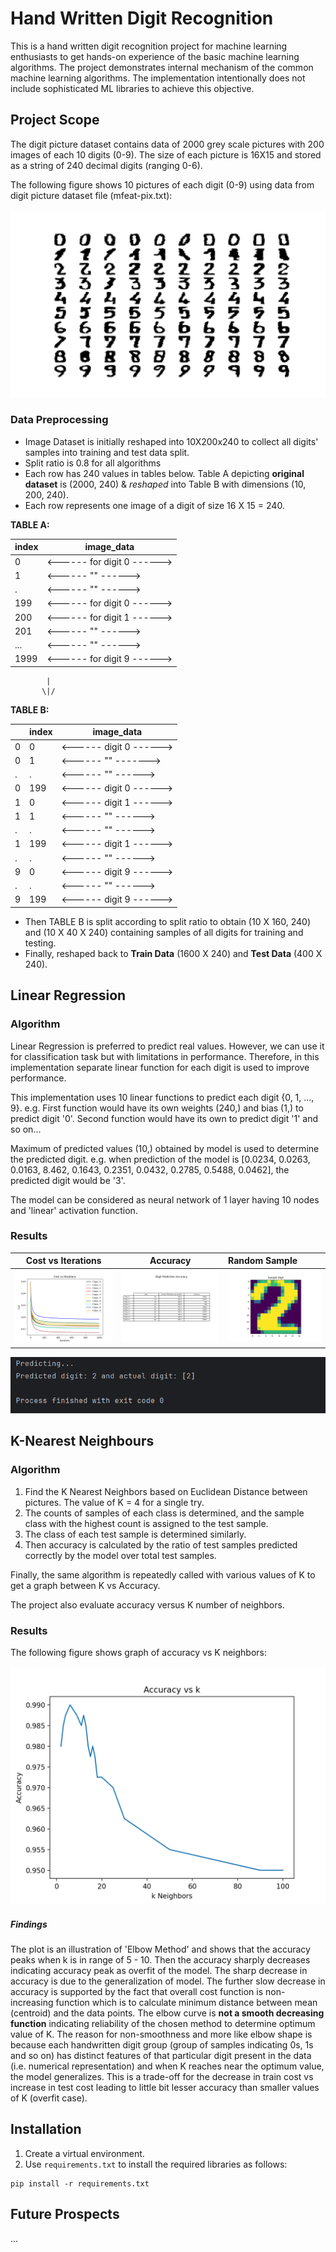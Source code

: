 # Hand Written Digit Recognition

This is a hand written digit recognition project for machine learning enthusiasts to get hands-on experience of the 
basic machine learning algorithms. The project demonstrates internal mechanism of the common machine learning
algorithms. The implementation intentionally does not include sophisticated ML libraries to achieve this objective.

## Project Scope

The digit picture dataset contains data of 2000 grey scale pictures with 200 images of each 10 digits (0-9). The size of
each picture is 16X15 and stored as a string of 240 decimal digits (ranging 0-6).

The following figure shows 10 pictures of each digit (0-9) using data from digit picture dataset file (mfeat-pix.txt):
<br/><br/>
![Digits Pictures](blob/Digit_Pictures.png)

### Data Preprocessing

- Image Dataset is initially reshaped into 10X200x240 to collect all digits' samples into training and test data split.
- Split ratio is 0.8 for all algorithms
- Each row has 240 values in tables below. Table A depicting **original dataset** is (2000, 240) & _reshaped_ into Table B 
with dimensions (10, 200, 240).
- Each row represents one image of a digit of size 16 X 15 = 240.

**TABLE A:**

| index | image_data                  |
|-------|-----------------------------|
| 0     | <------ for digit 0 ------> |
| 1     | <------     ""      ------> |
| .     | <------     ""      ------> |
| 199   | <------ for digit 0 ------> |
| 200   | <------ for digit 1 ------> |
| 201   | <------     ""      ------> |
| ...   | <------     ""      ------> |
| 1999  | <------ for digit 9 ------> |

            |
           \|/

**TABLE B:**

|   | index | image_data              |
|---|-------|-------------------------|
| 0 | 0     | <------ digit 0 ------> |
| 0 | 1     | <------   ""   -------> |
| . | .     | <------   ""    ------> |
| 0 | 199   | <------ digit 0 ------> |
| 1 | 0     | <------ digit 1 ------> |
| 1 | 1     | <------   ""    ------> |
| . | .     | <------   ""    ------> |
| 1 | 199   | <------ digit 1 ------> |
| . | .     | <------   ""    ------> |
| 9 | 0     | <------ digit 9 ------> |
| . | .     | <------   ""    ------> |
| 9 | 199   | <------ digit 9 ------> |

- Then TABLE B is split according to split ratio to obtain (10 X 160, 240) and (10 X 40 X 240) containing samples of
all digits for training and testing.
- Finally, reshaped back to **Train Data** (1600 X 240) and **Test Data** (400 X 240).


## Linear Regression

### Algorithm
Linear Regression is preferred to predict real values. However, we can use it for classification task but with
limitations in performance. Therefore, in this implementation separate linear function for each digit is used to improve 
performance.

This implementation uses 10 linear functions to predict each digit {0, 1, ..., 9}. e.g. First function would have its own 
weights (240,) and bias (1,) to predict digit '0'. Second function would have its own to predict digit '1' and so on...

Maximum of predicted values (10,) obtained by model is used to determine the predicted digit. e.g. when 
prediction of the model is [0.0234, 0.0263, 0.0163, 8.462, 0.1643, 0.2351, 0.0432, 0.2785, 0.5488, 0.0462], the
predicted digit would be '3'.

The model can be considered as neural network of 1 layer having 10 nodes and 'linear' activation function.

### Results

Cost vs Iterations                         |               Accuracy               | Random Sample                                    |
:-----------------------------------------:|:------------------------------------:|:-------------------------------------------------|
![Cost vs Iterations](results/lr_cost_0.png) |  ![Accuracy](results/lr_result_0.png)  | ![Random Sample](results/lr_random_sample_0.png) 

![Prediciton Output](results/lr_prediction_0.png)


## K-Nearest Neighbours

### Algorithm

1. Find the K Nearest Neighbors based on Euclidean Distance between pictures. The value of K = 4 for a single try.
2. The counts of samples of each class is determined, and the sample class with the highest count is assigned to the
   test sample.
3. The class of each test sample is determined similarly.
4. Then accuracy is calculated by the ratio of test samples predicted correctly by the model over total test samples.

Finally, the same algorithm is repeatedly called with various values of K to get a graph between K vs Accuracy.

The project also evaluate accuracy versus K number of neighbors.

### Results

The following figure shows graph of accuracy vs K neighbors:<br/><br/>
![Accuracy vs K](blob/Accuracy_vs_K.png)

##### Findings

The plot is an illustration of 'Elbow Method' and shows that the accuracy peaks when k is in range of 5 - 10. Then the
accuracy sharply decreases indicating accuracy peak as overfit of the model. The sharp decrease in accuracy is due
to the generalization of model. The further slow decrease in accuracy is supported by the fact that overall cost
function is non-increasing function which is to calculate minimum distance between mean (centroid) and the data points. 
The elbow curve is **not a smooth decreasing function** indicating reliability of the chosen method to determine optimum
value of K. The reason for non-smoothness and more like elbow shape is because each handwritten digit group (group of 
samples indicating 0s, 1s and so on) has distinct features of that particular digit present in the data (i.e. numerical
representation) and when K reaches near the optimum value, the model generalizes. This is a trade-off for the decrease
in train cost vs increase in test cost leading to little bit lesser accuracy than smaller values of K (overfit case).

## Installation
1. Create a virtual environment.
2. Use `requirements.txt` to install the required libraries as follows:
```
pip install -r requirements.txt
```

## Future Prospects
...
